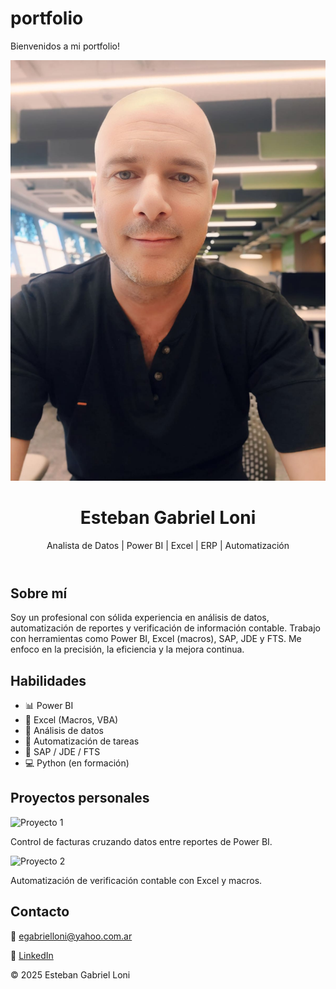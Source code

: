 # portfolio
Bienvenidos a mi portfolio!

<!DOCTYPE html>
<html lang="es">
<head>
  <meta charset="UTF-8" />
  <meta name="viewport" content="width=device-width, initial-scale=1.0" />
  <title>Esteban Gabriel Loni - Portfolio</title>
  <link rel="stylesheet" href="estilo.css" />
</head>
<body>
  <header>
    <img src="perfil.jpg" alt="Foto de perfil" class="perfil-img" />
    <h1>Esteban Gabriel Loni</h1>
    <p>Analista de Datos | Power BI | Excel | ERP | Automatización</p>
  </header>

  <section class="seccion">
    <h2>Sobre mí</h2>
    <p>
      Soy un profesional con sólida experiencia en análisis de datos, automatización de reportes
      y verificación de información contable. Trabajo con herramientas como Power BI, Excel (macros),
      SAP, JDE y FTS. Me enfoco en la precisión, la eficiencia y la mejora continua.
    </p>
  </section>

  <section class="seccion">
    <h2>Habilidades</h2>
    <ul class="lista-habilidades">
      <li>📊 Power BI</li>
      <li>📁 Excel (Macros, VBA)</li>
      <li>🧠 Análisis de datos</li>
      <li>🔄 Automatización de tareas</li>
      <li>💼 SAP / JDE / FTS</li>
      <li>💻 Python (en formación)</li>
    </ul>
  </section>

  <section class="seccion">
    <h2>Proyectos personales</h2>
    <div class="proyectos">
      <div class="proyecto">
        <img src="proyecto1.jpg" alt="Proyecto 1" />
        <p>Control de facturas cruzando datos entre reportes de Power BI.</p>
      </div>
      <div class="proyecto">
        <img src="proyecto2.jpg" alt="Proyecto 2" />
        <p>Automatización de verificación contable con Excel y macros.</p>
      </div>
    </div>
  </section>

  <section class="seccion">
    <h2>Contacto</h2>
    <p>📧 <a href="mailto:egabrielloni@yahoo.com.ar">egabrielloni@yahoo.com.ar</a></p>
    <p>🔗 <a href="https://www.linkedin.com/in/egabrielloni" target="_blank">LinkedIn</a></p>
  </section>

  <footer>
    <p>© 2025 Esteban Gabriel Loni</p>
  </footer>
</body>
</html>
